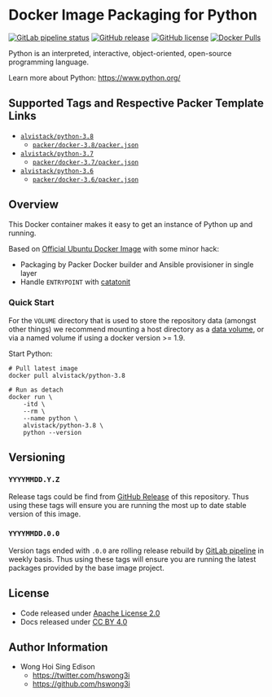 # Docker Image Packaging for Python

[![GitLab pipeline
status](https://img.shields.io/gitlab/pipeline/alvistack/docker-python/master)](https://gitlab.com/alvistack/docker-python/-/pipelines)
[![GitHub
release](https://img.shields.io/github/release/alvistack/docker-python.svg)](https://github.com/alvistack/docker-python/releases)
[![GitHub
license](https://img.shields.io/github/license/alvistack/docker-python.svg)](https://github.com/alvistack/docker-python/blob/master/LICENSE)
[![Docker
Pulls](https://img.shields.io/docker/pulls/alvistack/python-3.8.svg)](https://hub.docker.com/r/alvistack/python-3.8)

Python is an interpreted, interactive, object-oriented, open-source
programming language.

Learn more about Python: <https://www.python.org/>

## Supported Tags and Respective Packer Template Links

  - [`alvistack/python-3.8`](https://hub.docker.com/r/alvistack/python-3.8)
      - [`packer/docker-3.8/packer.json`](https://github.com/alvistack/docker-python/blob/master/packer/docker-3.8/packer.json)
  - [`alvistack/python-3.7`](https://hub.docker.com/r/alvistack/python-3.7)
      - [`packer/docker-3.7/packer.json`](https://github.com/alvistack/docker-python/blob/master/packer/docker-3.7/packer.json)
  - [`alvistack/python-3.6`](https://hub.docker.com/r/alvistack/python-3.6)
      - [`packer/docker-3.6/packer.json`](https://github.com/alvistack/docker-python/blob/master/packer/docker-3.6/packer.json)

## Overview

This Docker container makes it easy to get an instance of Python up and
running.

Based on [Official Ubuntu Docker
Image](https://hub.docker.com/_/ubuntu/) with some minor hack:

  - Packaging by Packer Docker builder and Ansible provisioner in single
    layer
  - Handle `ENTRYPOINT` with
    [catatonit](https://github.com/openSUSE/catatonit)

### Quick Start

For the `VOLUME` directory that is used to store the repository data
(amongst other things) we recommend mounting a host directory as a [data
volume](https://docs.docker.com/engine/tutorials/dockervolumes/#/data-volumes),
or via a named volume if using a docker version \>= 1.9.

Start Python:

    # Pull latest image
    docker pull alvistack/python-3.8
    
    # Run as detach
    docker run \
        -itd \
        --rm \
        --name python \
        alvistack/python-3.8 \
        python --version

## Versioning

### `YYYYMMDD.Y.Z`

Release tags could be find from [GitHub
Release](https://github.com/alvistack/docker-python/releases) of this
repository. Thus using these tags will ensure you are running the most
up to date stable version of this image.

### `YYYYMMDD.0.0`

Version tags ended with `.0.0` are rolling release rebuild by [GitLab
pipeline](https://gitlab.com/alvistack/docker-python/-/pipelines) in
weekly basis. Thus using these tags will ensure you are running the
latest packages provided by the base image project.

## License

  - Code released under [Apache License 2.0](LICENSE)
  - Docs released under [CC BY
    4.0](http://creativecommons.org/licenses/by/4.0/)

## Author Information

  - Wong Hoi Sing Edison
      - <https://twitter.com/hswong3i>
      - <https://github.com/hswong3i>
